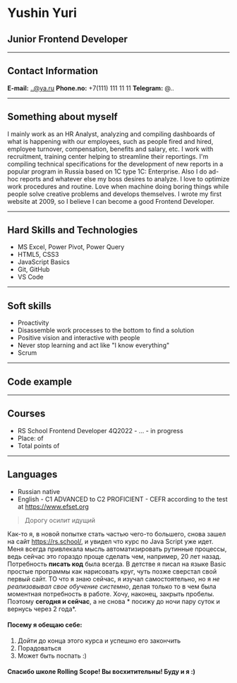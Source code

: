 # Yushin Yuri
## Junior Frontend Developer
_____________________________

## Contact Information

**E-mail:** ..@ya.ru
**Phone.no:** +7(111) 111 11 11
**Telegram:** @..
____________________________
## Something about myself

 I mainly work as an HR Analyst, analyzing and compiling dashboards of what is happening with our employees, such as people fired and hired, employee turnover, compensation, benefits and salary, etc. 
 I work with recruitment, training center helping to streamline their reportings. I'm compiling technical specifications for the development of new reports in a popular program in Russia based on 1C type 1C: Enterprise. Also I do ad-hoc reports and whatever else my boss desires to analyze.
 I love to optimize work procedures and routine. Love when machine doing boring things while people solve creative problems and develops themselves.
 I wrote my first website at 2009, so I believe I can become a good Frontend Developer.

____________________________
## Hard Skills and Technologies

- MS Excel, Power Pivot, Power Query
- HTML5, CSS3
- JavaScript Basics
- Git, GitHub
- VS Code
____________________________
## Soft skills

* Proactivity
* Disassemble work processes to the bottom to find a solution
* Positive vision and interactive with people
* Never stop learning and act like "I know everything"
* Scrum
__________________________
## Code example
___________________________
## Courses

- RS School Frontend Developer 4Q2022 - ... - in progress
- Place:      of
- Total points    of
__________________________
## Languages

- Russian native
- English - C1 ADVANCED to C2 PROFICIENT - CEFR according to the test at https://www.efset.org

 
> Дорогу осилит идущий

Как-то я, в новой попытке стать частью чего-то большего, снова зашел на сайт https://rs.school/, 
и увидел что курс по Java Script уже идет. 
Меня всегда привлекала мысль автоматизировать рутинные процессы, ведь сейчас это гораздо проще сделать чем, например, 20 лет назад. 
Потребность **писать код** была всегда. В детстве я писал на языке Basic простые программы как нарисовать круг, чуть позже сверстал свой первый сайт. ТО что я знаю сейчас, я изучал самостоятельно, но я *не реализовывал свое обучение системно*, делая только то в чем была моментная потребность в работе. Хочу, наконец, закрыть пробелы.
Поэтому **сегодня и сейчас**, а не снова * посижу до ночи пару суток и вернусь через 2 года*.

#### Посему я обещаю себе:

1. Дойти до конца этого курса и успешно его закончить
2. Порадоваться
3. Может быть поспать :) 

#### Спасибо школе Rolling Scope! Вы восхитительны! Буду и я :)




